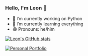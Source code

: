 ### Hello, I'm Leon 👋

- 🔭 I’m currently working on Python
- 🌱 I’m currently learning everything
- 😄 Pronouns: he/him

[![Leon's GitHub stats](https://github-readme-stats.vercel.app/api?username=LeonTrii&count_private=true&show_icons=true&theme=midnight-purple)](https://github.com/anuraghazra/github-readme-stats)

[![Personal Portfolio](https://github-readme-stats.vercel.app/api/pin/?username=LeonTrii&repo=leontrii.github.io)](https://github.com/LeonTrii/leontrii.github.io)
